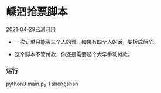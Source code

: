 # 嵊泗抢票脚本

2021-04-29已测可用


  - 一次订单只能买三个人的票。如果有四个人的话，要拆成两个。


  - 这个脚本不管付款，你还是需要起个大早手动付款。


### 运行

  python3 main.py 1 shengshan

